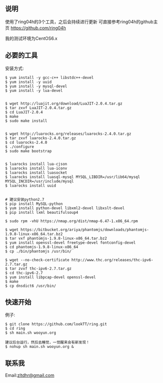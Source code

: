 说明
--------------
使用了ring04h的3个工具，之后会持续进行更新
可直接参考ring04h的github主页 https://github.com/ring04h

我的测试环境为CentOS6.x

必要的工具
--------------
安装方式:

    $ yum install -y gcc-c++ libstdc++-devel
    $ yum install -y uuid
    $ yum install -y mysql-devel
    $ yum install -y lua-devel


    $ wget http://luajit.org/download/LuaJIT-2.0.4.tar.gz
    $ tar zxvf LuaJIT-2.0.4.tar.gz
    $ cd LuaJIT-2.0.4
    $ make
    $ sudo make install


    $ wget http://luarocks.org/releases/luarocks-2.4.0.tar.gz
    $ tar zxvf luarocks-2.4.0.tar.gz
    $ cd luarocks-2.4.0
    $ ./configure
    $ sudo make bootstrap


    $ luarocks install lua-cjson
    $ luarocks install lua-iconv
    $ luarocks install luasocket
    $ luarocks install luasql-mysql MYSQL_LIBDIR=/usr/lib64/mysql MYSQL_INCDIR=/usr/include/mysql
    $ luarocks install uuid


    # 建议安装python2.7
    $ pip install MySQL-python
    $ yum install python-devel libxml2-devel libxslt-devel
    $ pip install lxml beautifulsoup4

    $ sudo rpm -vhU https://nmap.org/dist/nmap-6.47-1.x86_64.rpm

    $ wget https://bitbucket.org/ariya/phantomjs/downloads/phantomjs-1.9.8-linux-x86_64.tar.bz2
    $ tar vxf phantomjs-1.9.8-linux-x86_64.tar.bz2
    $ yum install openssl-devel freetype-devel fontconfig-devel
    $ cd phantomjs-1.9.8-linux-x86_64
    $ cp ./bin/phantomjs /usr/bin/

    $ wget --no-check-certificate http://www.thc.org/releases/thc-ipv6-2.7.tar.gz
    $ tar zvxf thc-ipv6-2.7.tar.gz
    $ cd thc-ipv6-2.7
    $ yum install libpcap-devel openssl-devel
    $ make
    $ cp dnsdict6 /usr/bin/

快速开始
--------------
例子:

    $ git clone https://github.com/lookTT/ring.git
    $ cd ring
    $ sh main.sh wooyun.org

    建议后台运行，然后去睡觉，一觉醒来会有新发现！
    $ nohup sh main.sh wooyun.org &

联系我
--------------
Email:zltdhr@gmail.com

